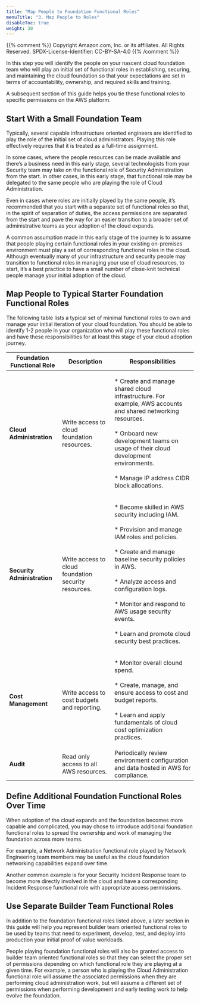 ```yaml
---
title: "Map People to Foundation Functional Roles"
menuTitle: "3. Map People to Roles"
disableToc: true
weight: 30
---
```


{{% comment %}}
Copyright Amazon.com, Inc. or its affiliates. All Rights Reserved.
SPDX-License-Identifier: CC-BY-SA-4.0
{{% /comment %}}

In this step you will identify the people on your nascent cloud foundation team who will play an initial set of functional roles in establishing, securing, and maintaining the cloud foundation so that your expectations are set in terms of accountability, ownership, and required skills and training.

A subsequent section of this guide helps you tie these functional roles to specific permissions on the AWS platform. 

## Start With a Small Foundation Team

Typically, several capable infrastructure oriented engineers are identified to play the role of the initial set of cloud administrators. Playing this role effectively requires that it is treated as a full-time assignment.

In some cases, where the people resources can be made available and there’s a business need in this early stage, several technologists from your Security team may take on the functional role of Security Administration from the start.  In other cases, in this early stage, that functional role may be delegated to the same people who are playing the role of Cloud Administration.

Even in cases where roles are initially played by the same people, it’s recommended that you start with a separate set of functional roles so that, in the spirit of separation of duties, the access permissions are separated from the start and pave the way for an easier transition to a broader set of administrative teams as your adoption of the cloud expands.

A common assumption made in this early stage of the journey is to assume that people playing certain functional roles in your existing on-premises environment must play a set of corresponding functional roles in the cloud.  Although eventually many of your infrastructure and security people may transition to functional roles in managing your use of cloud resources, to start, it’s a best practice to have a small number of close-knit technical people manage your initial adoption of the cloud.

## Map People to Typical Starter Foundation Functional Roles
The following table lists a typical set of minimal functional roles to own and manage your initial iteration of your cloud foundation. You should be able to identify 1-2 people in your organization who will play these functional roles and have these responsibilities for at least this stage of your cloud adoption journey.

|Foundation Functional Role	|Description	|Responsibilities	|
|---	|---	|---	|
|**Cloud Administration**|Write access to cloud foundation resources.|<p>* Create and manage shared cloud infrastructure. For example, AWS accounts and shared networking resources.<br><br>* Onboard new development teams on usage of their cloud development environments.<br><br>* Manage IP address CIDR block allocations.</p>|
|**Security Administration**|Write access to cloud foundation security resources.|<p>* Become skilled in AWS security including IAM.<br><br>* Provision and manage IAM roles and policies.<br><br>* Create and manage baseline security policies in AWS.<br><br>* Analyze access and configuration logs.<br><br>* Monitor and respond to AWS usage security events.<br><br>* Learn and promote cloud security best practices.</p>|
|**Cost Management**|Write access to cost budgets and reporting.|<p>* Monitor overall clound spend.<br><br>* Create, manage, and ensure access to cost and budget reports.<br><br>* Learn and apply fundamentals of cloud cost optimization practices.|
|**Audit**|Read only access to all AWS resources.|Periodically review environment configuration and data hosted in AWS for compliance.	|

## Define Additional Foundation Functional Roles Over Time

When adoption of the cloud expands and the foundation becomes more capable and complicated, you may chose to introduce additional foundation functional roles to spread the ownership and work of managing the foundation across more teams. 

For example, a Network Administration functional role played by Network Engineering team members may be useful as the cloud foundation networking capabilities expand over time. 

Another common example is for your Security Incident Response team to become more directly involved in the cloud and have a corresponding Incident Response functional role with appropriate access permissions.

## Use Separate Builder Team Functional Roles

In addition to the foundation functional roles listed above, a later section in this guide will help you represent builder team oriented functional roles to be used by teams that need to experiment, develop, test, and deploy into production your initial proof of value workloads.

People playing foundation functional roles will also be granted access to builder team oriented functional roles so that they can select the proper set of permissions depending on which functional role they are playing at a given time. For example, a person who is playing the Cloud Administration functional role will assume the associated permissions when they are performing cloud administration work, but will assume a different set of permissions when performing development and early testing work to help evolve the foundation.